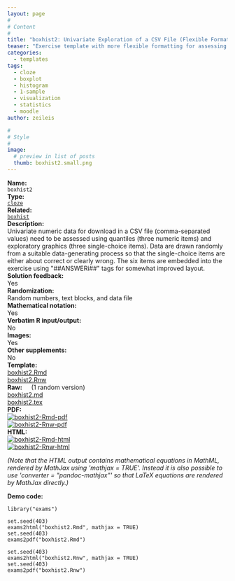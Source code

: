 ```yaml
---
layout: page
#
# Content
#
title: "boxhist2: Univariate Exploration of a CSV File (Flexible Formatting)"
teaser: "Exercise template with more flexible formatting for assessing the interpretation of exploratory statistics (quantiles) and graphics (boxplot and histogram) based on a randomly-generated CSV file."
categories:
  - templates
tags:
  - cloze
  - boxplot
  - histogram
  - 1-sample
  - visualization
  - statistics
  - moodle
author: zeileis

#
# Style
#
image:
  # preview in list of posts
  thumb: boxhist2.small.png
---
```


<div class='row t1 b1'>
  <div class='medium-4 columns'><b>Name:</b></div>
  <div class='medium-8 columns'><code class="highlighter-rouge">boxhist2</code></div>
</div>
<div class='row t1 b1'>
  <div class='medium-4 columns'><b>Type:</b></div>
  <div class='medium-8 columns'><a href="{{ site.url }}/tag/cloze/"><code class="highlighter-rouge">cloze</code></a></div>
</div>
<div class='row t1 b1'>   <div class='medium-4 columns'><b>Related:</b></div>   <div class='medium-8 columns'><a href="{{ site.url }}/templates/boxhist/"><code class="highlighter-rouge">boxhist</code></a></div> </div>

<div class='row t20 b1'>
  <div class='medium-4 columns'><b>Description:</b></div>
  <div class='medium-8 columns'>Univariate numeric data for download in a CSV file (comma-separated values) need to be assessed using quantiles (three numeric items) and exploratory graphics (three single-choice items). Data are drawn randomly from a suitable data-generating process so that the single-choice items are either about correct or clearly wrong. The six items are embedded into the exercise using "##ANSWERi##" tags for somewhat improved layout.</div>
</div>
<div class='row t1 b1'>
  <div class='medium-4 columns'><b>Solution feedback:</b></div>
  <div class='medium-8 columns'>Yes</div>
</div>
<div class='row t1 b1'>
  <div class='medium-4 columns'><b>Randomization:</b></div>
  <div class='medium-8 columns'>Random numbers, text blocks, and data file</div>
</div>
<div class='row t1 b1'>
  <div class='medium-4 columns'><b>Mathematical notation:</b></div>
  <div class='medium-8 columns'>Yes</div>
</div>
<div class='row t1 b1'>
  <div class='medium-4 columns'><b>Verbatim R input/output:</b></div>
  <div class='medium-8 columns'>No</div>
</div>
<div class='row t1 b1'>
  <div class='medium-4 columns'><b>Images:</b></div>
  <div class='medium-8 columns'>Yes</div>
</div>
<div class='row t1 b1'>
  <div class='medium-4 columns'><b>Other supplements:</b></div>
  <div class='medium-8 columns'>No</div>
</div>

<div class='row t20 b1'>
  <div class='medium-4 columns'><b>Template:</b></div>
  <div class='medium-4 columns'><a href="{{ site.url }}/assets/posts/2017-08-14-boxhist2//boxhist2.Rmd">boxhist2.Rmd</a></div>
  <div class='medium-4 columns'><a href="{{ site.url }}/assets/posts/2017-08-14-boxhist2//boxhist2.Rnw">boxhist2.Rnw</a></div>
</div>
<div class='row t1 b1'>
  <div class='medium-4 columns'><b>Raw:</b> (1 random version)</div>
  <div class='medium-4 columns'><a href="{{ site.url }}/assets/posts/2017-08-14-boxhist2//boxhist2.md" >boxhist2.md</a></div>
  <div class='medium-4 columns'><a href="{{ site.url }}/assets/posts/2017-08-14-boxhist2//boxhist2.tex">boxhist2.tex</a></div>
</div>
<div class='row t1 b1'>
  <div class='medium-4 columns'><b>PDF:</b></div>
  <div class='medium-4 columns'><a href="{{ site.url }}/assets/posts/2017-08-14-boxhist2//boxhist2-Rmd.pdf"><img src="{{ site.url }}/assets/posts/2017-08-14-boxhist2//boxhist2-Rmd-pdf.png" alt="boxhist2-Rmd-pdf"/></a></div>
  <div class='medium-4 columns'><a href="{{ site.url }}/assets/posts/2017-08-14-boxhist2//boxhist2-Rnw.pdf"><img src="{{ site.url }}/assets/posts/2017-08-14-boxhist2//boxhist2-Rnw-pdf.png" alt="boxhist2-Rnw-pdf"/></a></div>
</div>
<div class='row t1 b20'>
  <div class='medium-4 columns'><b>HTML:</b></div>
  <div class='medium-4 columns'><a href="{{ site.url }}/assets/posts/2017-08-14-boxhist2//boxhist2-Rmd.html"><img src="{{ site.url }}/assets/posts/2017-08-14-boxhist2//boxhist2-Rmd-html.png" alt="boxhist2-Rmd-html"/></a></div>
  <div class='medium-4 columns'><a href="{{ site.url }}/assets/posts/2017-08-14-boxhist2//boxhist2-Rnw.html"><img src="{{ site.url }}/assets/posts/2017-08-14-boxhist2//boxhist2-Rnw-html.png" alt="boxhist2-Rnw-html"/></a></div>
</div>

_(Note that the HTML output contains mathematical equations in MathML, rendered by MathJax using 'mathjax = TRUE'. Instead it is also possible to use 'converter = "pandoc-mathjax"' so that LaTeX equations are rendered by MathJax directly.)_

**Demo code:**

<pre><code class="prettyprint ">library(&quot;exams&quot;)

set.seed(403)
exams2html(&quot;boxhist2.Rmd&quot;, mathjax = TRUE)
set.seed(403)
exams2pdf(&quot;boxhist2.Rmd&quot;)

set.seed(403)
exams2html(&quot;boxhist2.Rnw&quot;, mathjax = TRUE)
set.seed(403)
exams2pdf(&quot;boxhist2.Rnw&quot;)</code></pre>
